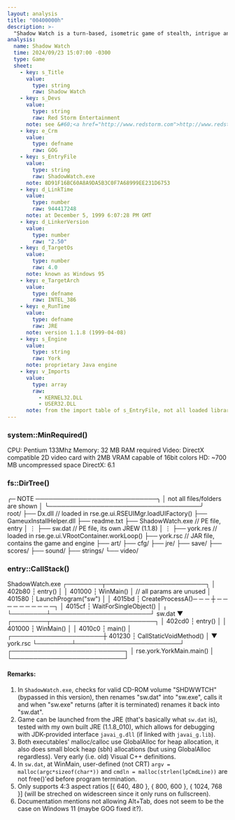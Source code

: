 ```yaml
---
layout: analysis
title: "00400000h"
description: >-
  "Shadow Watch is a turn-based, isometric game of stealth, intrigue and combat. You have been given command of a team of six highly trained operatives with orders to find out who is behind the attacks against those working on the ISS." - Red Storm Entertainment
analysis:
  name: Shadow Watch
  time: 2024/09/23 15:07:00 -0300
  type: Game
  sheet:
    - key: s_Title
      value:
        type: string
        raw: Shadow Watch
    - key: s_Devs
      value:
        type: string
        raw: Red Storm Entertainment
      note: see &#60;<a href="http://www.redstorm.com">http://www.redstorm.com</a>&#62;
    - key: e_Crm
      value:
        type: defname
        raw: GOG
    - key: s_EntryFile
      value:
        type: string
        raw: ShadowWatch.exe
      note: 8D91F16BC60A8A9DA5B3C0F7A68999EE231D6753
    - key: d_LinkTime
      value:
        type: number
        raw: 944417248
      note: at December 5, 1999 6:07:28 PM GMT
    - key: d_LinkerVersion
      value:
        type: number
        raw: "2.50"
    - key: d_TargetOs
      value:
        type: number
        raw: 4.0
      note: known as Windows 95
    - key: e_TargetArch
      value:
        type: defname
        raw: INTEL_386
    - key: e_RunTime
      value:
        type: defname
        raw: JRE
      note: version 1.1.8 (1999-04-08)
    - key: s_Engine
      value:
        type: string
        raw: York
      note: proprietary Java engine
    - key: v_Imports
      value:
        type: array
        raw:
          - KERNEL32.DLL
          - USER32.DLL
      note: from the import table of s_EntryFile, not all loaded libraries
---
```


### system::MinRequired()

<div class="ascii">
    CPU: Pentium 133Mhz
 Memory: 32 MB RAM required
  Video: DirectX compatible 2D video card with 2MB VRAM capable of 16bit colors
     HD: ~700 MB uncompressed space
DirectX: 6.1
</div>

### fs::DirTree()

<div class="ascii">
              ╭─ NOTE ────────────────────────────╮
              │  not all files/folders are shown  │
              ╰───────────────────────────────────╯
</div>
<div class="ascii">
root/
├── <span class="vpad">Dx.dll</span>          <span class="comment">// loaded in rse.ge.ui.RSEUIMgr.loadUIFactory()</span>
├── GameuxInstallHelper.dll
├── readme.txt
├── ShadowWatch.exe <span class="comment">// PE file, entry</span>
│   ⋮
├── sw.dat          <span class="comment">// PE file, its own JREW (1.1.8)</span>
│   ⋮
├── york.res        <span class="comment">// loaded in rse.ge.ui.VRootContainer.workLoop()</span>
├── york.rsc        <span class="comment">// JAR file, contains the game and engine</span>
├── art/
├── cfg/
├── jre/
├── save/
├── scores/
├── sound/
├── strings/
└── video/
</div>

### entry::CallStack()

<div class="ascii">
  ShadowWatch.exe
┌────────┬───────────────────────┐
│ 402b80 ┆ entry()               │
│ 401000 ┆ WinMain()             │ <span class="comment">// all params are unused</span>
│ 401580 ┆ LaunchProgram("sw")   │
│ 4015bd ┆ CreateProcessA()─ ─ ─ ┼ ─ ─ ─ ─ ─ ─ ─ ─ ─ ─┐
│ 4015cf ┆ WaitForSingleObject() │                    ╷
└────────┴───────────────────────┘     sw.dat         ▼
                                    ┌────────┬────────────────────────┐
                                    │ 402cd0 ┆ entry()                │
                                    │ 401000 ┆ WinMain()              │
                                    │ 4010c0 ┆ main()                 │
              ┌─────────────────────┼ 401230 ┆ CallStaticVoidMethod() │
              ▼         york.rsc    └────────┴────────────────────────┘
      ┌──────────────────────────┐
      │ rse.york.YorkMain.main() │
      └──────────────────────────┘
</div>

#### Remarks:
1. In `ShadowWatch.exe`, checks for valid CD-ROM volume "SHDWWTCH" (bypassed in this version), then renames "sw.dat" into "sw.exe", calls it and when "sw.exe" returns (after it is terminated) renames it back into "sw.dat".
1. Game can be launched from the JRE (that's basically what `sw.dat` is), tested with my own built JRE (1.1.8_010), which allows for debugging with JDK-provided interface `javai_g.dll` (if linked with `javai_g.lib`).
1. Both executables' malloc/calloc use GlobalAlloc for heap allocation, it also does small block heap (sbh) allocations (but using GlobalAlloc regardless). Very early (i.e. old) Visual C++ definitions.
1. In `sw.dat`, at WinMain, user-defined (not CRT) `argv = malloc(argc*sizeof(char*))` and `cmdln = malloc(strlen(lpCmdLine))` are not free()'ed before program termination.
1. Only supports 4:3 aspect ratios [{ 640, 480 }, { 800, 600 }, { 1024, 768 }] (will be streched on widescreen since it only runs on fullscreen).
1. Documentation mentions not allowing Alt+Tab, does not seem to be the case on Windows 11 (maybe GOG fixed it?).
